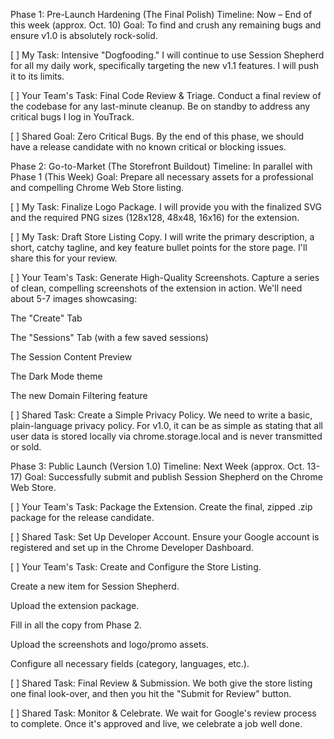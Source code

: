 Phase 1: Pre-Launch Hardening (The Final Polish)
Timeline: Now – End of this week (approx. Oct. 10)
Goal: To find and crush any remaining bugs and ensure v1.0 is absolutely rock-solid.

[ ] My Task: Intensive "Dogfooding." I will continue to use Session Shepherd for all my daily work, specifically targeting the new v1.1 features. I will push it to its limits.

[ ] Your Team's Task: Final Code Review & Triage. Conduct a final review of the codebase for any last-minute cleanup. Be on standby to address any critical bugs I log in YouTrack.

[ ] Shared Goal: Zero Critical Bugs. By the end of this phase, we should have a release candidate with no known critical or blocking issues.

Phase 2: Go-to-Market (The Storefront Buildout)
Timeline: In parallel with Phase 1 (This Week)
Goal: Prepare all necessary assets for a professional and compelling Chrome Web Store listing.

[ ] My Task: Finalize Logo Package. I will provide you with the finalized SVG and the required PNG sizes (128x128, 48x48, 16x16) for the extension.

[ ] My Task: Draft Store Listing Copy. I will write the primary description, a short, catchy tagline, and key feature bullet points for the store page. I'll share this for your review.

[ ] Your Team's Task: Generate High-Quality Screenshots. Capture a series of clean, compelling screenshots of the extension in action. We'll need about 5-7 images showcasing:

The "Create" Tab

The "Sessions" Tab (with a few saved sessions)

The Session Content Preview

The Dark Mode theme

The new Domain Filtering feature

[ ] Shared Task: Create a Simple Privacy Policy. We need to write a basic, plain-language privacy policy. For v1.0, it can be as simple as stating that all user data is stored locally via chrome.storage.local and is never transmitted or sold.

Phase 3: Public Launch (Version 1.0)
Timeline: Next Week (approx. Oct. 13-17)
Goal: Successfully submit and publish Session Shepherd on the Chrome Web Store.

[ ] Your Team's Task: Package the Extension. Create the final, zipped .zip package for the release candidate.

[ ] Shared Task: Set Up Developer Account. Ensure your Google account is registered and set up in the Chrome Developer Dashboard.

[ ] Your Team's Task: Create and Configure the Store Listing.

Create a new item for Session Shepherd.

Upload the extension package.

Fill in all the copy from Phase 2.

Upload the screenshots and logo/promo assets.

Configure all necessary fields (category, languages, etc.).

[ ] Shared Task: Final Review & Submission. We both give the store listing one final look-over, and then you hit the "Submit for Review" button.

[ ] Shared Task: Monitor & Celebrate. We wait for Google's review process to complete. Once it's approved and live, we celebrate a job well done.
